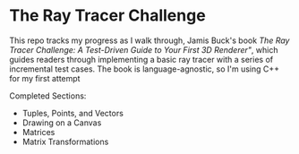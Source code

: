 The Ray Tracer Challenge
========================

This repo tracks my progress as I walk through, Jamis Buck's book
*The Ray Tracer Challenge: A Test-Driven Guide to Your First 3D Renderer"*, which guides readers through implementing a basic ray tracer with a series
of incremental test cases. The book is language-agnostic, so I'm using C++
for my first attempt

Completed Sections:
-   Tuples, Points, and Vectors
-   Drawing on a Canvas
-   Matrices
-   Matrix Transformations

